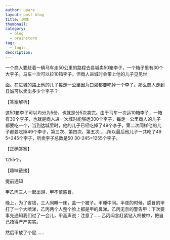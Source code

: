 ```yaml
---
author: upare
layout: post-blog
title: 进城
thumbnail:
category:
  - blog
  - brainstorm
tag:
  - logic
description: 
---
```

一个商人要赶着一辆马车走50公里的路程去县城卖50箱李子，一个箱子里有30个大李子。马车一次可以拉10箱李子。但商人进城时会带上他的儿子见见世

面。在进城的路上他的儿子每走一公里因为口渴都要吃掉一个李子。那么商人走到县诚可以卖出多少个李子？

【答案解析】

这50箱李子可以均分为5份，也就是分5次卖完。由于马车一次运10箱李子，一箱有30个李子，也就是商人进一次城时能够运300个李子，每走一公里商人的儿子都要吃一个，当到达城里时，他的儿子已经吃掉了49个李子，第二次同样他的儿子都要吃掉49个李子，第三次、第四次、第五次……所以最后他儿子一共吃了49 5=245个李子，所卖李子总数是50 30-245=1255个李子。

【正确答案】

1255个。

【趣味链接】

提前通知

甲乙丙三人一起出游，甲不慎感冒。

晚上，为了省钱，三人同睡一床，盖一个被子。甲睡中间。半夜的时候，感冒的甲打了一个大喷涕，乙丙两个人整个脸上都是甲的鼻涕。乙丙无奈的警告甲：下次要事先通知我们过了一会儿，甲高声说：注意了……乙丙闻言赶紧钻入棉被中，把自己捂得严严实实。

然后甲放了个屁……